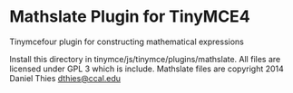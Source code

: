 Mathslate Plugin for TinyMCE4
=================

Tinymcefour plugin for constructing mathematical expressions

Install this directory in tinymce/js/tinymce/plugins/mathslate. All
files are licensed under GPL 3 which is include.  Mathslate files are
copyright 2014 Daniel Thies <dthies@ccal.edu>

